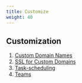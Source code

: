 ```yaml
---
title: Customize
weight: 40
---
```


## Customization

1. [Custom Domain Names](/customize/custom-domain-names)
2. [SSL for Custom Domains](/customize/ssl)
3. [Task-scheduling](/customize/task-scheduling)
4. [Teams](/customize/teams)
